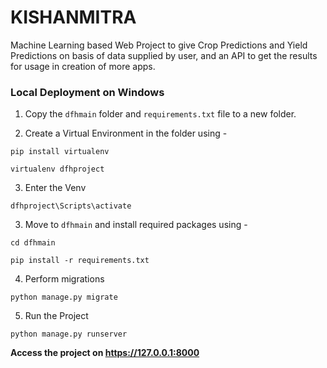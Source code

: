 # KISHANMITRA
Machine Learning based Web Project to give Crop Predictions and Yield Predictions on basis of data supplied by user, and an API to get the results for usage in creation of more apps. 

### Local Deployment on Windows

1. Copy the `dfhmain` folder and `requirements.txt` file to a new folder.

2. Create a Virtual Environment in the folder using - 
```
pip install virtualenv

virtualenv dfhproject
```

3. Enter the Venv
```
dfhproject\Scripts\activate
```

3. Move to `dfhmain` and install required packages using -
```
cd dfhmain

pip install -r requirements.txt
```

4. Perform migrations
```
python manage.py migrate
```

5. Run the Project
```
python manage.py runserver
```

**Access the project on https://127.0.0.1:8000**
